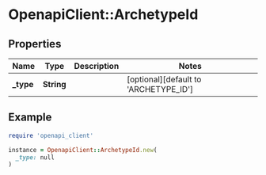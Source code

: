 # OpenapiClient::ArchetypeId

## Properties

| Name | Type | Description | Notes |
| ---- | ---- | ----------- | ----- |
| **_type** | **String** |  | [optional][default to &#39;ARCHETYPE_ID&#39;] |

## Example

```ruby
require 'openapi_client'

instance = OpenapiClient::ArchetypeId.new(
  _type: null
)
```

